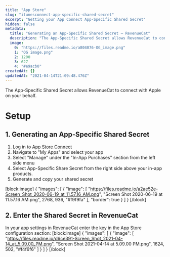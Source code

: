 ```yaml
---
title: "App Store"
slug: "itunesconnect-app-specific-shared-secret"
excerpt: "Getting your App Connect App-Specific Shared Secret"
hidden: false
metadata: 
  title: "Generating an App-Specific Shared Secret – RevenueCat"
  description: "The App-Specific Shared Secret allows RevenueCat to connect with Apple on your behalf. Here is where to find it in App Store Connect."
  image: 
    0: "https://files.readme.io/a804076-OG_image.png"
    1: "OG image.png"
    2: 1200
    3: 627
    4: "#e9acb0"
createdAt: {}
updatedAt: "2021-04-14T21:09:48.476Z"
---
```

The App-Specific Shared Secret allows RevenueCat to connect with Apple on your behalf. 

# Setup
## 1. Generating an App-Specific Shared Secret

1. Log in to [App Store Connect](https://appstoreconnect.apple.com/)
2. Navigate to "My Apps" and select your app
3. Select "Manage" under the "In-App Purchases" section from the left side menu
4. Select App-Specific Share Secret from the right side above your in-app products.
5. Generate and copy your shared secret

[block:image]
{
  "images": [
    {
      "image": [
        "https://files.readme.io/a2ae52e-Screen_Shot_2020-06-19_at_11.57.16_AM.png",
        "Screen Shot 2020-06-19 at 11.57.16 AM.png",
        2768,
        936,
        "#f9f9fa"
      ],
      "border": true
    }
  ]
}
[/block]
## 2. Enter the Shared Secret in RevenueCat

In your app settings in RevenueCat enter the key in the App Store configuration section:
[block:image]
{
  "images": [
    {
      "image": [
        "https://files.readme.io/d6ce391-Screen_Shot_2021-04-14_at_5.09.00_PM.png",
        "Screen Shot 2021-04-14 at 5.09.00 PM.png",
        1624,
        502,
        "#f4f6f6"
      ]
    }
  ]
}
[/block]